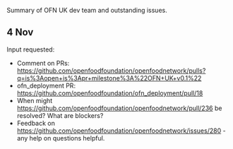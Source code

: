 Summary of OFN UK dev team and outstanding issues.

## 4 Nov

Input requested:

* Comment on PRs: https://github.com/openfoodfoundation/openfoodnetwork/pulls?q=is%3Aopen+is%3Apr+milestone%3A%22OFN+UK+v0.1%22
* ofn_deployment PR: https://github.com/openfoodfoundation/ofn_deployment/pull/18
* When might https://github.com/openfoodfoundation/openfoodnetwork/pull/236 be resolved? What are blockers?
* Feedback on https://github.com/openfoodfoundation/openfoodnetwork/issues/280 - any help on questions helpful.